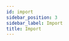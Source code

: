 ```yaml
---
id: import
sidebar_position: 3
sidebar_label: Import
title: Import
---
```


<badges></badges>